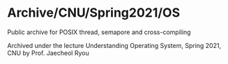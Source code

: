 # Archive/CNU/Spring2021/OS

Public archive for POSIX thread, semapore and cross-compiling

Archived under the lecture Understanding Operating System, Spring 2021, CNU by Prof. Jaecheol Ryou
